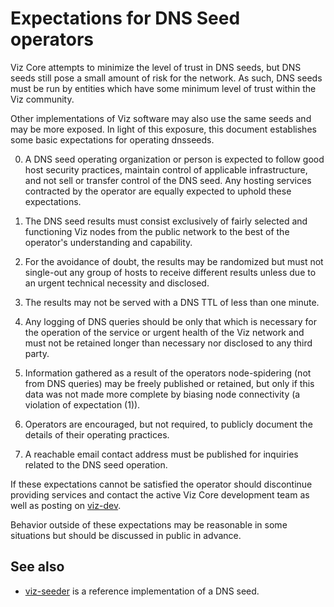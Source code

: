 Expectations for DNS Seed operators
====================================

Viz Core attempts to minimize the level of trust in DNS seeds,
but DNS seeds still pose a small amount of risk for the network.
As such, DNS seeds must be run by entities which have some minimum
level of trust within the Viz community.

Other implementations of Viz software may also use the same
seeds and may be more exposed. In light of this exposure, this
document establishes some basic expectations for operating dnsseeds.

0. A DNS seed operating organization or person is expected to follow good
host security practices, maintain control of applicable infrastructure,
and not sell or transfer control of the DNS seed. Any hosting services
contracted by the operator are equally expected to uphold these expectations.

1. The DNS seed results must consist exclusively of fairly selected and
functioning Viz nodes from the public network to the best of the
operator's understanding and capability.

2. For the avoidance of doubt, the results may be randomized but must not
single-out any group of hosts to receive different results unless due to an
urgent technical necessity and disclosed.

3. The results may not be served with a DNS TTL of less than one minute.

4. Any logging of DNS queries should be only that which is necessary
for the operation of the service or urgent health of the Viz
network and must not be retained longer than necessary nor disclosed
to any third party.

5. Information gathered as a result of the operators node-spidering
(not from DNS queries) may be freely published or retained, but only
if this data was not made more complete by biasing node connectivity
(a violation of expectation (1)).

6. Operators are encouraged, but not required, to publicly document the
details of their operating practices.

7. A reachable email contact address must be published for inquiries
related to the DNS seed operation.

If these expectations cannot be satisfied the operator should
discontinue providing services and contact the active Viz
Core development team as well as posting on
[viz-dev](https://groups.google.com/forum/#!forum/viz-dev).

Behavior outside of these expectations may be reasonable in some
situations but should be discussed in public in advance.

See also
----------
- [viz-seeder](https://github.com/pooler/viz-seeder) is a reference implementation of a DNS seed.
